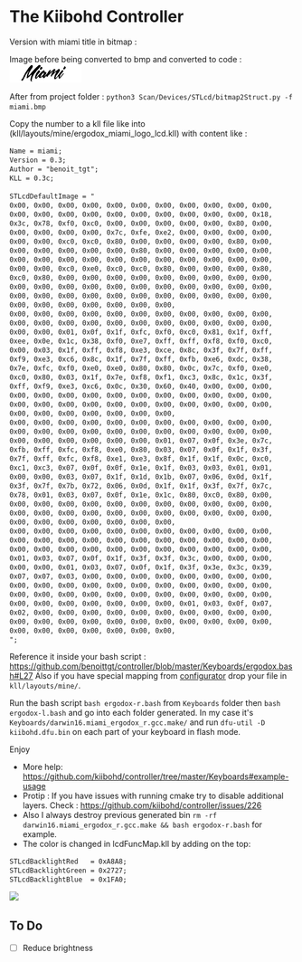 The Kiibohd Controller
======================

Version with miami title in bitmap :

Image before being converted to bmp and converted to code :
![img](miami.png)

After from project folder : `python3 Scan/Devices/STLcd/bitmap2Struct.py -f miami.bmp`

Copy the number to a kll file like into (kll/layouts/mine/ergodox_miami_logo_lcd.kll) with content like :

```
Name = miami;
Version = 0.3;
Author = "benoit_tgt";
KLL = 0.3c;

STLcdDefaultImage = "
0x00, 0x00, 0x00, 0x00, 0x00, 0x00, 0x00, 0x00, 0x00, 0x00, 0x00, 0x00, 0x00, 0x00, 0x00, 0x00, 0x00, 0x00, 0x00, 0x00, 0x00, 0x18, 0x3c, 0x78, 0xf0, 0xc0, 0x00, 0x00, 0x00, 0x00, 0x00, 0x80, 0x00, 0x00, 0x00, 0x00, 0x00, 0x7c, 0xfe, 0xe2, 0x00, 0x00, 0x00, 0x00, 0x00, 0x00, 0xc0, 0xc0, 0x80, 0x00, 0x00, 0x00, 0x00, 0x80, 0x00, 0x00, 0x00, 0x00, 0x00, 0x00, 0x80, 0x00, 0x00, 0x00, 0x00, 0x00, 0x00, 0x00, 0x00, 0x00, 0x00, 0x00, 0x00, 0x00, 0x00, 0x00, 0x00, 0x00, 0x00, 0xc0, 0xe0, 0xc0, 0xc0, 0x80, 0x00, 0x00, 0x00, 0x80, 0xc0, 0x80, 0x00, 0x00, 0x00, 0x00, 0x00, 0x00, 0x00, 0x00, 0x00, 0x00, 0x00, 0x00, 0x00, 0x00, 0x00, 0x00, 0x00, 0x00, 0x00, 0x00, 0x00, 0x00, 0x00, 0x00, 0x00, 0x00, 0x00, 0x00, 0x00, 0x00, 0x00, 0x00, 0x00, 0x00, 0x00, 0x00, 0x00, 0x00,
0x00, 0x00, 0x00, 0x00, 0x00, 0x00, 0x00, 0x00, 0x00, 0x00, 0x00, 0x00, 0x00, 0x00, 0x00, 0x00, 0x00, 0x00, 0x00, 0x00, 0x00, 0x00, 0x00, 0x00, 0x01, 0x0f, 0x1f, 0xfc, 0xf0, 0xc0, 0x81, 0x1f, 0xff, 0xee, 0x0e, 0x1c, 0x38, 0xf0, 0xe7, 0xff, 0xff, 0xf8, 0xf0, 0xc0, 0x00, 0x03, 0x1f, 0xff, 0xf8, 0xe3, 0xce, 0x8c, 0x3f, 0x7f, 0xff, 0xf9, 0xe3, 0xc6, 0x8c, 0x1f, 0x7f, 0xff, 0xfb, 0xe6, 0xdc, 0x38, 0x7e, 0xfc, 0xf0, 0xe0, 0xe0, 0x80, 0x80, 0x0c, 0x7c, 0xf0, 0xe0, 0xc0, 0x80, 0x03, 0x1f, 0x7e, 0xf8, 0xf1, 0xc3, 0x8c, 0x1c, 0x3f, 0xff, 0xf9, 0xe3, 0xc6, 0x0c, 0x30, 0x60, 0x40, 0x00, 0x00, 0x00, 0x00, 0x00, 0x00, 0x00, 0x00, 0x00, 0x00, 0x00, 0x00, 0x00, 0x00, 0x00, 0x00, 0x00, 0x00, 0x00, 0x00, 0x00, 0x00, 0x00, 0x00, 0x00, 0x00, 0x00, 0x00, 0x00, 0x00, 0x00, 0x00,
0x00, 0x00, 0x00, 0x00, 0x00, 0x00, 0x00, 0x00, 0x00, 0x00, 0x00, 0x00, 0x00, 0x00, 0x00, 0x00, 0x00, 0x00, 0x00, 0x00, 0x00, 0x00, 0x00, 0x00, 0x00, 0x00, 0x00, 0x00, 0x01, 0x07, 0x0f, 0x3e, 0x7c, 0xfb, 0xff, 0xfc, 0xf8, 0xe0, 0x80, 0x03, 0x07, 0x0f, 0x1f, 0x3f, 0x7f, 0xff, 0xfc, 0xf8, 0xe1, 0xe3, 0x8f, 0x1f, 0x1f, 0x0c, 0xc0, 0xc1, 0xc3, 0x07, 0x0f, 0x0f, 0x1e, 0x1f, 0x03, 0x03, 0x01, 0x01, 0x00, 0x00, 0x03, 0x07, 0x1f, 0x1d, 0x1b, 0x07, 0x06, 0x0d, 0x1f, 0x3f, 0x7f, 0x7b, 0x72, 0x06, 0x0d, 0x1f, 0x1f, 0x3f, 0x7f, 0x7c, 0x78, 0x01, 0x03, 0x07, 0x0f, 0x1e, 0x1c, 0x80, 0xc0, 0x80, 0x00, 0x00, 0x00, 0x00, 0x00, 0x00, 0x00, 0x00, 0x00, 0x00, 0x00, 0x00, 0x00, 0x00, 0x00, 0x00, 0x00, 0x00, 0x00, 0x00, 0x00, 0x00, 0x00, 0x00, 0x00, 0x00, 0x00, 0x00, 0x00, 0x00,
0x00, 0x00, 0x00, 0x00, 0x00, 0x00, 0x00, 0x00, 0x00, 0x00, 0x00, 0x00, 0x00, 0x00, 0x00, 0x00, 0x00, 0x00, 0x00, 0x00, 0x00, 0x00, 0x00, 0x00, 0x00, 0x00, 0x00, 0x00, 0x00, 0x00, 0x00, 0x00, 0x00, 0x01, 0x03, 0x07, 0x0f, 0x1f, 0x3f, 0x3f, 0x3c, 0x00, 0x00, 0x00, 0x00, 0x00, 0x01, 0x03, 0x07, 0x0f, 0x1f, 0x3f, 0x3e, 0x3c, 0x39, 0x07, 0x07, 0x03, 0x00, 0x00, 0x00, 0x00, 0x00, 0x00, 0x00, 0x00, 0x00, 0x00, 0x00, 0x00, 0x00, 0x00, 0x00, 0x00, 0x00, 0x00, 0x00, 0x00, 0x00, 0x00, 0x00, 0x00, 0x00, 0x00, 0x00, 0x00, 0x00, 0x00, 0x00, 0x00, 0x00, 0x00, 0x00, 0x00, 0x00, 0x01, 0x03, 0x0f, 0x07, 0x02, 0x00, 0x00, 0x00, 0x00, 0x00, 0x00, 0x00, 0x00, 0x00, 0x00, 0x00, 0x00, 0x00, 0x00, 0x00, 0x00, 0x00, 0x00, 0x00, 0x00, 0x00, 0x00, 0x00, 0x00, 0x00, 0x00, 0x00, 0x00,
";
```

Reference it inside your bash script : https://github.com/benoittgt/controller/blob/master/Keyboards/ergodox.bash#L27
Also if you have special mapping from [configurator](https://input.club/configurator-ergodox/) drop your file in `kll/layouts/mine/`.

Run the bash script `bash ergodox-r.bash` from `Keyboards` folder then `bash ergodox-l.bash` and go into each folder generated. In my case it's `Keyboards/darwin16.miami_ergodox_r.gcc.make/` and run `dfu-util -D kiibohd.dfu.bin` on each part of your keyboard in flash mode.

Enjoy

* More help: https://github.com/kiibohd/controller/tree/master/Keyboards#example-usage
* Protip : If you have issues with running cmake try to disable additional layers. Check : https://github.com/kiibohd/controller/issues/226
* Also I always destroy previous generated bin `rm -rf darwin16.miami_ergodox_r.gcc.make && bash ergodox-r.bash` for example.
* The color is changed in lcdFuncMap.kll by adding on the top:
```
STLcdBacklightRed   = 0xA8A8;
STLcdBacklightGreen = 0x2727;
STLcdBacklightBlue  = 0x1FA0;
```

![](miami_result.jpg)

## To Do

- [ ] Reduce brightness
